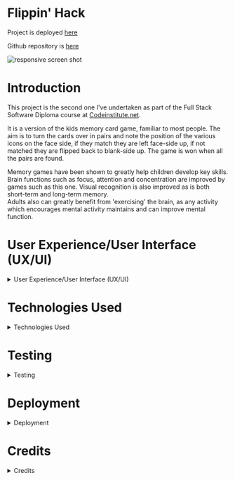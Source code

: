 # **Flippin' Hack**


Project is deployed [here](https://bobshort4bobby4.github.io/Flipping-Tiles-Game-PP2/)

Github repository is [here](https://github.com/bobshort4bobby4/Flipping-Tiles-Game-PP2/)  

  
    
  
  
![responsive screen shot](https://github.com/bobshort4bobby4/Flipping-Tiles-Game-PP2/blob/main/assets/media/readmeimages/amiresponsivepp2.png)

# Introduction
This project is the second one I've undertaken as part of the Full Stack Software Diploma course at [Codeinstitute.net](https://www.CodeInstitute.net).

It is a version of the kids memory card game, familiar to most people.  The aim is to turn the cards over in pairs and 
note the position of the various icons on the face side, if they match they are  left face-side up, if not matched they
are flipped back to blank-side up.  The game is won when all the pairs are found.
<br>

Memory games have been shown to greatly help children develop key skills. Brain functions such as focus, attention and concentration
are improved by games such as this one. Visual recognition is also improved as is both short-term and long-term memory.<br>
Adults also can greatly benefit from 'exercising' the brain, as any activity which encourages mental activity maintains and
can improve mental function.  


# User Experience/User Interface (UX/UI)

<details>
  
  <summary>User Experience/User Interface (UX/UI)</summary>
  
  ### User Stories
  
  ##### First Time Visitor Goals
  As a first time visitor I want:<br>
  - the rules and final aim of the game to be obvious.<br>
  - to be entertained and engaged with the game from the initial load.<br>
  - the game to function correctly and gameplay to be intuitive.
  - to be able to play the game on various different devices.
  
  ##### Return/frequent Visitor Goals.
  As a return/frequent visitor I want:<br>
  - to be able to gauge/score my performance.
  - to be able to challenge myself by increasing difficulty of the game.
  - to be able to play the game on various different devices.
  - to be able to mute music/sound effects if so desired.
  
  ##### Website's Owner Goals.
  As the developer I want:
  - to provide a fun game.
  - to provide a game to stimulate mental function.
  - to encourage continued use of the game.
            
  
  ### Design
  
  
  ##### Colour Scheme 
  I trialled  many different colour palettes whilst building the game and settled on a simple combination of shades of red, blue and black.
  Black is used for text colour and contrasts well with the other two primary colours.  Default Orange was used for the ink colour for the times as black
  did not shown up well against the background in the chosen font.  Lightsalmon was used for the display box in the modal screen.
  
  Red #E52521  
  
  ![Red#e52521](https://github.com/bobshort4bobby4/Flipping-Tiles-Game-PP2/blob/main/assets/media/readmeimages/red%23E52521.png)  
  
  Blue #049CD8  
  
  ![Blue#049cd8](https://github.com/bobshort4bobby4/Flipping-Tiles-Game-PP2/blob/main/assets/media/readmeimages/blue%23049CD8.png)  
  
  Black #000000  
  
  ![Black#000000](https://github.com/bobshort4bobby4/Flipping-Tiles-Game-PP2/blob/main/assets/media/readmeimages/black%23000000.png)  
  
  Light Salmon#FFa07A  
  
  ![Light Salmon#FFA07A](https://github.com/bobshort4bobby4/Flipping-Tiles-Game-PP2/blob/main/assets/media/readmeimages/lightsalmon.png)  
  
  Orange #FFA500    
  
  ![Orange#FFA500](https://github.com/bobshort4bobby4/Flipping-Tiles-Game-PP2/blob/main/assets/media/readmeimages/orange.png)  
  
  
  
  The background image is "blue maze" which was found at [Public Domain Pictures](https://www.publicdomainpictures.net/en/view-image.php?image=307680&picture=blue-maze-background)  
  
  
  ![Background image](https://github.com/bobshort4bobby4/Flipping-Tiles-Game-PP2/blob/main/assets/media/blue-maze-background.webp)  
  
  ##### Typography
  I choose 'Titan One' as the font for the site. It is a big bold type that stands out from the background well and is easy to read.
    
  
  
  ![font example](https://github.com/bobshort4bobby4/Flipping-Tiles-Game-PP2/blob/main/assets/media/readmeimages/titan1-design.png)
    
  
  ##### Wireframes
  CTRL + Click to open in a new tab.
  
  [Mobile WireFrames](https://github.com/bobshort4bobby4/Flipping-Tiles-Game-PP2/blob/main/assets/media/readmeimages/flippin-mobilewt-pp2.pdf)  
  [Tablet WireFrames](https://github.com/bobshort4bobby4/Flipping-Tiles-Game-PP2/blob/main/assets/media/readmeimages/flippin-tabletwf-pp2.pdf)  
  [Desktop WireFrames](https://github.com/bobshort4bobby4/Flipping-Tiles-Game-PP2/blob/main/assets/media/readmeimages/flippin-desktopwf-pp2.pdf)
    
  
 </details> 
 
 # Technologies Used
<details>
  <summary>Technologies Used</summary>
  
  #### Languages Used
  
  - HTML5
  - CSS
  - Javascript
  
  #### Applications Used
  
  - [Balsamiq](https://www.balsamiq.com) was used to create wireframes for this project.
  - [Google Fonts](https://fonts.google.com/) fonts were downloaded from Google Fonts.
  - [Fontawesome](https://www.fontawesome.com) icons were downloaded from Font Awesome.com.
  - [Git](https://git-scm.com/) Git was used for version control.
  - [GitHub](https://github.com/) GitHub is used to store the projects code.
  - [Gitpages](https://pages.github.com/) Gitpages are used to deploy the site.
  - [Chrome Developer Tools](https://https://developer.chrome.com/docs/devtools/) used for layout and responsive testing.
  - [Wave](https://wave.webaim.org/) used for accessibility testing.
  - [favICO.com](https://https://convertico.com/favicon/) used for creating favicon.
  - [W3 Validator](https://jigsaw.w3.org/css-validator/) used to test html and css code.
  - [Jshint](https://https://jshint.com/) used to validate Javascript code.
  - [autoprefixer.github.io](https://autoprefixer.github.io/) used to improve browser compatibility.
  - [Freeconvert.com](https://www.freeconvert.com) was used to convert the background image file to the  webp format.
  - [https://caniuse.com/webp](https://caniuse.com/webp)  used to check compatibility of the webp file format.
 
</details>


# Testing 
<details>
  <summary>Testing</summary>
  
  
  #### Lighthouse
  The web page was tested using the Lighthouse feature on the chrome browser giving the following result.
  ![lighthouse desktop result](https://github.com/bobshort4bobby4/Flipping-Tiles-Game-PP2/blob/main/assets/media/readmeimages/lighthouseresultpp2.png)  
    
  
  #### W3c CSS Validator
  The css file was tested using the W3c CSS validator showing no errors or warnings.  
  
  
  ![css validation result](https://github.com/bobshort4bobby4/Flipping-Tiles-Game-PP2/blob/main/assets/media/readmeimages/css-validation-pp2.png)
    
    
  
  #### W3c HTML Validator
  The HTML was tested with the W3c HTML Validator with no error returned.  
  
  
  ![html validation result](https://github.com/bobshort4bobby4/Flipping-Tiles-Game-PP2/blob/main/assets/media/readmeimages/html-validation-pp2.png)  
    
  
  #### JSHint
  The Javascript file was validated using JSHint, with the following result.  The `New JavaScript features (ES6)` option was ticked in the 
  Configure menu.<br>
  
  ![jshint result](https://github.com/bobshort4bobby4/Flipping-Tiles-Game-PP2/blob/main/assets/media/readmeimages/jshint-validation-pp2.png)
  
  
  
  </details>

 # Deployment
  <details>
    
  <summary>Deployment</summary>
  
  This project was built on the Gitpod IDE using the Code Institute template found here:<br>https://github.com/Code-Institute-Org/gitpod-full-template
      
  
    
#### GitHub Pages
   
  GitHub Pages is a static site hosting service which uses files from a GitHub repository to publish a website.  I used Github Pages to deploy this project
    following the process set out below.<br>
    
  1. Open the Github repository page you wish to publish, in this case [Here](https://github.com/bobshort4bobby4/Flipping-Tiles-Game-PP2/).
  1. Click on the 'Settings' option from the list of options above the repo contents.
  1. Scroll down the page untill the Github Pages heading appears and click on the link 'Check it out here!".
  1. Select Branch Main and leave /root unchanged.
  1. Click 'Save'.
  1. The URL for the website will be shown in a panel towards the top of the page.  After a brief wait it will turn green indicating the website is published.
    
  ![ghpages-published](https://github.com/bobshort4bobby4/Flipping-Tiles-Game-PP2/blob/main/assets/media/readmeimages/Screenshot%202022-01-26%20151715.png) 
 
#### Forking
  Forking a Github repository is the the process of making a copy of any repository that you can use without affecting the original, this original is known as the 
  "upstream repository".
  The process for forking a repository is set out below.
  1. Go to the Github page that hosts the repository you wish to fork.
  1. On the top-right of the page there is a button "Fork".
  1. Click this button.
  1. This creates a repository in your Github home page which is a copy of the original. You can submit and receive changes to the code by using pull requests 
  and/or syncing with the upstream repository.
    
  (Taken from the Github Docs guide "Forking Projects")
    
#### Cloning 
  Cloning a repository involves making a full copy of that repository on your local machine. This makes working on the code easier.  Changes can be pushed back up to the 
  GitHub site or changes from other sources pulled to your local copy. To make a clone follow the process below.
  1. Goto the repository page on GitHub.
  1. Above the file list click on the green button titled "Code".
  1. You can choose to download a zip file of the repository, unpack it on your local machine and open it in your IDE or,
  1. Clone using HTTPS by copying the URL under the HTTPS tab.
  1. Open a terminal window, set current directory to the one you want to contain the clone.
  1. Type `git clone `and paste the URL copied from the GitHub page.
  1. The repository clone will be created on your machine.
    
  (Taken from the Github Docs guide "Cloning a repository")
    
  </details>
    
  # Credits
  <details>
  <summary>Credits</summary>
 
  #### Images
  The Background image was downloaded from  [Public Domain Pictures](https://www.publicdomainpictures.net/en/view-image.php?image=307680&picture=blue-maze-background)  
  The font used was taken from [Google Fonts](https://fonts.google.com/)  
  The icons were downloaded from [FontAwesome](https://www.fontawesome.com)  
    
  #### Music/Sound FX
  Music was sourced at [opengameart.org](https://www.opengameart.org)  
  Remaining sound effects were downloaded from [Freesound.org](https://www.freesound.org)  
  All sounds are free to use.
 
  #### Code/Reference 
  The method of placing two identical divs on top of each other using different display properties, I learned from a You-Tube video by [Shaun Pelling](https://www.youtube.com/watch?v=QhKdOrOh90w&list=PL4cUxeGkcC9iGYgmEd2dm3zAKzyCGDtM5&index=13&t=401s).  
  I referenced this video by [freecodecamp.org](https://www.youtube.com/watch?v=ZniVgo8U7ek&t=1697s) to help me get the flipping animation working properly and some aspects of     program flow.  
  I used [MDN Web Docs](https://developer.mozilla.org/en-US/docs/Web/API/HTMLAudioElement/Audio) to learn about the use of the Audio constructor.  
  The [w3 schools](https://www.w3schools.com/jsref/default.asp) website was also used particularly in relation to element attributes and how best to set them.  
  I referenced the Fisher–Yates shuffle algorithm at [Wikipedia](https://en.wikipedia.org/wiki/Fisher%E2%80%93Yates_shuffle).  
  I learned the method for adding a leading 0 to one digit time values at [TechnicalCafe](https://www.youtube.com/watch?v=1INmsFnD-u4&t=59s).  
  I used the [Udemy](https://www.udemy.com/course/modern-javascript-from-novice-to-ninja) "Modern Javascript" course for information regarding Modal screens, 
  event delegation and arrow functions.  
  The [Code Institute](https://www.CodeInstitute.net) course material.
  
  
  #### Thanks
  Thank you to my Mentor Mr. Ben Kavanagh and to the Code Institute tutor who pointed me in the right direction regarding which parameters to use when comparing two elements.  
  
    
  </details>


